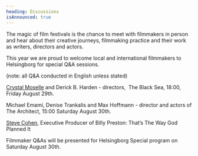 ```yaml
---
heading: Discussions
isAnnounced: true
---
```

The magic of film festivals is the chance to meet with filmmakers in person and hear about their creative journeys, filmmaking practice and their work as writers, directors and actors. 



This year we are proud to welcome local and international filmmakers to Helsingborg for special Q&A sessions.

(note: all Q&A conducted in English unless stated)



[Crystal Moselle](https://www.crystalmoselle.com/) and Derick B. Harden - directors,  The Black Sea, 18:00, Friday August 29th. 



Michael Emami, Denise Trankalis and Max Hoffmann - director and actors of The Architect, 15:00 Saturday August 30th.



[Steve Cohen](https://wearecmp.org/), Executive Producer of Billy Preston: That’s The Way God Planned It



Filmmaker Q&As will be presented for Helsingborg Special program on Saturday August 30th.